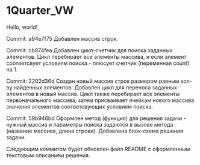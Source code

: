# 1Quarter_VW
Hello, world!

Commit: a94e7f75
Добавлен массив строк.

Commit: cb874fea
Добавлен цикл-счетчик для поиска заданных элементов.
Цикл перебирает все элементы массива, и если элемент соответсвует условиям поиска -
плюсует счетчик (переменная count) на 1.

Commit: 2202d36d
Создан новый массив строк размером равным кол-ву найденных элементов.
Добавлен цикл для переноса заданных элементов в новый массив.
Цикл также перебирает все элементы первоначального массива, затем присваивает 
ячейкам нового массива значения элементов соответсвующих условиям поиска.

Commit: 59b946bd
Оформлен метод (функция) для решения задачи - нужный массив и параметры поиска
задаются в вызове метода (название массива, длина строки).
Добавлена блок-схема решения задачи.

Следующим коммитом будет обновлен файл README с оформленным текстовым описанием решения.